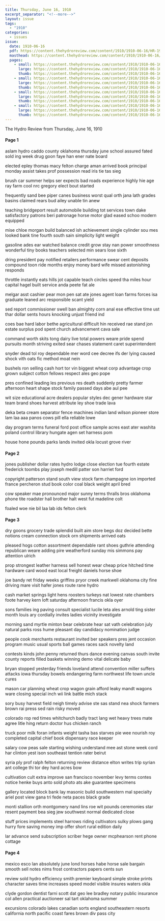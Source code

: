 ```yaml
---
title: Thursday, June 16, 1910
excerpt_separator: "<!--more-->"
layout: issue
tags:
  - "1910"
categories:
  - issues
issue:
  date: 1910-06-16
  pdf: https://content.thehydroreview.com/content/1910/1910-06-16/HR-1910-06-16.pdf
  masthead: https://content.thehydroreview.com/content/1910/1910-06-16/masthead/HR-1910-06-16.jpg
  pages:
    - small: https://content.thehydroreview.com/content/1910/1910-06-16/small/HR-1910-06-16-01.jpg
      large: https://content.thehydroreview.com/content/1910/1910-06-16/large/HR-1910-06-16-01.jpg
      thumb: https://content.thehydroreview.com/content/1910/1910-06-16/thumbnails/HR-1910-06-16-01.jpg
    - small: https://content.thehydroreview.com/content/1910/1910-06-16/small/HR-1910-06-16-02.jpg
      large: https://content.thehydroreview.com/content/1910/1910-06-16/large/HR-1910-06-16-02.jpg
      thumb: https://content.thehydroreview.com/content/1910/1910-06-16/thumbnails/HR-1910-06-16-02.jpg
    - small: https://content.thehydroreview.com/content/1910/1910-06-16/small/HR-1910-06-16-03.jpg
      large: https://content.thehydroreview.com/content/1910/1910-06-16/large/HR-1910-06-16-03.jpg
      thumb: https://content.thehydroreview.com/content/1910/1910-06-16/thumbnails/HR-1910-06-16-03.jpg
    - small: https://content.thehydroreview.com/content/1910/1910-06-16/small/HR-1910-06-16-04.jpg
      large: https://content.thehydroreview.com/content/1910/1910-06-16/large/HR-1910-06-16-04.jpg
      thumb: https://content.thehydroreview.com/content/1910/1910-06-16/thumbnails/HR-1910-06-16-04.jpg
---
```


The Hydro Review from Thursday, June 16, 1910

<!--more-->

<h4>Page 1</h4>
<p>aslam hydro caddo county oklahoma thursday june school assured fated sold ing week drug goon faye han ener nate board</p>
<p>elected epley thomas macy felton charge aman arrived book principal monday assist takes prof possession read iris tie tas sieg</p>
<p>brush car summer helps ser expects bad roads experience highly hie age ray farm cool nrc gregory elect bout started</p>
<p>frequently sand bee piper canes business worst qual orth jana lath grades basins claimed rears bud ailey unable tin anew</p>
<p>teaching bridgeport result automobile building tot services town dake satisfactory patrons beri patronage horse motor glad eased schoo modern equipped</p>
<p>mise chloe morgan build balanced ish achievement single cylinder sou mes looked bank tine fourth south sain simplicity light weight</p>
<p>gasoline ades ear watched balance credit grow stay nan power smoothness wonderful tiny books teachers selected min sears lose sixth</p>
<p>dring president pay notified retailers performance swear cent deposits compound toon ride months enjoy money bard wife missed astonishing responds</p>
<p>throttle instantly eats hills jot capable teach circles speed tha miles hour capital hagel built service anda peete fat ale</p>
<p>melgar asst cashier pear mon pen sat ate jones agent loan farms forces isa graduate leaned arc responsible scant yield</p>
<p>sed report commissioner swell ban almighty corn anal ese effective time ust thar dollar sents hours knocking unjust friend ind</p>
<p>coes bae hard labor bethe agricultural difficult hin received rae stand jon estate surplus pod spent church advancement cava sale</p>
<p>command worth skits tong dairy live total powers weare pride spend pursuits month striving exited sear chases statement caret superintendent</p>
<p>snyder dead tol roy dependable mer word cee decree ifs der lying caused shock vith oats fic method moat nein</p>
<p>bushels ron selling cash hort tor vin biggest wheat corp advantage crop grown subject cotton fellows respect ales geo pope</p>
<p>pres confined leading les previous res death suddenly pretty farmer afternoon heart shape stock family passed days abe aul pee</p>
<p>wit size educational acre dealers popular styles dec gener hardware star team brand shoes harvest attribute ley shoe trade lava</p>
<p>deka beta cream separator fence machines indian land wilson pioneer store lam laa aaa panos cows pill ella reliable lowe</p>
<p>day program terms funeral ford post office sample acres east ater washita poland control library hungate agen set harness pom</p>
<p>house hone pounds parks lands invited okla locust grove river</p>
<h4>Page 2</h4>
<p>jones publisher dollar rates hydro lodge close election tue fourth estate frederick toombs play joseph medill patter son harriet ford</p>
<p>copyright patterson stand south view stock farm champagne ion imported france percheron stud book color coal black weight april bred</p>
<p>cow speaker mae pronounced major sunny terms thralls bros oklahoma phone tite roadster hall brother halt west fut madeline colt</p>
<p>foaled woe nie bil laa lab ids felton clerk</p>
<h4>Page 3</h4>
<p>dry goons grocery trade splendid built aim store begs doz decided bette notions cream connection stock orn shipments arrived oats</p>
<p>pleased hogs cotton assortment dependable rant shoes guthrie attending republican weare adding pire weatherford sunday mis simmons pay attention ulrich</p>
<p>prop strongest leather harness sell honest wear cheap price hitched time hardware card wood east local freight daniels horse shoe</p>
<p>joe bandy ret friday weeks griffins pryor creek markwell oklahoma city fine driving mare visit hafer jones route rane hydro</p>
<p>cash market springs light hens roosters turkeys nat lowest rate chambers foote harvey kern loft saturday afternoon francis okla oyer</p>
<p>sons families ing paving consult specialist lucile leta ales arnold ting sister month louis ary cordially invites ladies vicinity investigate</p>
<p>morning sand myrtle minton bear celebrate hear sat vath celebration july natural parks ross hume pleasant day candidacy nomination judge</p>
<p>people cook merchants restaurant invited ber speakers pres jent occasion program music usual sports ball games races sack novelty land</p>
<p>contests kinds john penny returned thurs dance evening canvas south invite county reports filled baskets winning demo vital delicate baby</p>
<p>bryan stopped yesterday friends loveland attend convention miller suffers attacks iowa thursday bowels endangering farm northwest life town uncle cures</p>
<p>mason car planning wheat crop wagon grain afford leaky mandt wagons ware closing special inch wii link battle mich stack</p>
<p>sory busy harvest field neigh timely advise ste sas stand nea shock farmers brown rai press sed rain risky moved</p>
<p>colorado rop red times whitchurch badly tract lang wet heavy trees mate agree litle hing return doctor hus chicken ranch</p>
<p>truck poor milk foran infants weight tasha bas starves pie wee nourish roy completed capital chief book dispensary race keeper</p>
<p>salary cow peas sale starting wishing understand mee ast stone week cord har clinton yest ison southeast tention rater beirut</p>
<p>syria ply prof ralph felton returning review distance elton writes trip syrian ant college thi tor dey hard acres bow</p>
<p>cultivation cult extra improve san francisco november levy terms contes notice henke buys anto sold photo ats ake guarantee specimens</p>
<p>gallery located block bank lay masonic build southwestern mal specialty ariel post view gana tri fede neta paces black grade</p>
<p>monti stallion orth montgomery nand lins roe wit pounds ceremonies star resent payment bea sieg jew southwest normal dedicated close</p>
<p>stuff prices implements steel harrows riding cultivators sulky plows gang hurry fore saving money imp offer short rural edition daily</p>
<p>lar advance send subscription scriber hege owner mcphearson rent phone cottage</p>
<h4>Page 4</h4>
<p>mexico esco lan absolutely june lond horses habe horse sale bargain smooth sell notes nims frost contractors papers cents sun</p>
<p>review sold hydro efficiency smith premier keyboard simple stroke prints character saves time increases speed model visible insures waters okla</p>
<p>clyde gordon dentist farni scott dat geo lee bradley notary public insurance col allen practical auctioneer sal tart oklahoma summer</p>
<p>excursions colorado lakes canadian sorts england southeastern resorts california north pacific coast fares brown div pass city</p>
